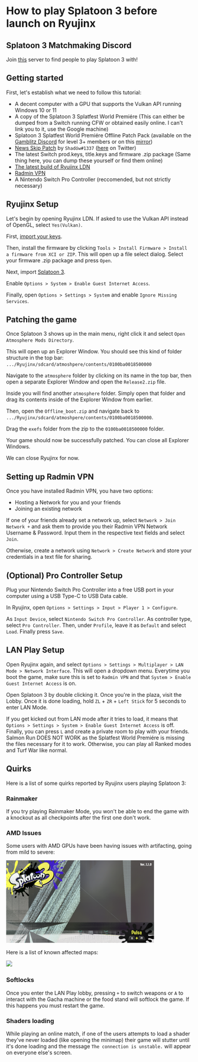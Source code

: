 # How to play Splatoon 3 before launch on Ryujinx 

## Splatoon 3 Matchmaking Discord
Join [this](https://discord.gg/d8TBPEKYwZ) server to find people to play Splatoon 3 with!

## Getting started
First, let's establish what we need to follow this tutorial:
- A decent computer with a GPU that supports the Vulkan API running Windows 10 or 11
- A copy of the Splatoon 3 Splatfest World Premiére (This can either be dumped from a Switch running CFW or obtained easily online. I can't link you to it, use the Google machine)
- Splatoon 3 Splatfest World Premiére Offline Patch Pack (available on the [Gamblitz Discord](https://discord.gg/PsX8qZYCcV) for level 3+ members or on this [mirror](https://matthew5pl.net/files/Release2.zip))
- [News Skip Patch](https://cdn.discordapp.com/attachments/1014868735242272841/1015552740874792960/Offline_boot.zip) by `Shadów#1337` ([here](https://twitter.com/shadowninja108) on Twitter)
- The latest Switch prod.keys, title.keys and firmware .zip package (Same thing here, you can dump these yourself or find them online)
- [The latest build of Ryujinx LDN](https://github.com/Ryujinx/Ryujinx/wiki/Multiplayer-(LDN-Local-Wireless)-Guide)
- [Radmin VPN](https://www.radmin-vpn.com/)
- A Nintendo Switch Pro Controller (reccomended, but not strictly necessary)

## Ryujinx Setup

Let's begin by opening Ryujinx LDN. If asked to use the Vulkan API instead of OpenGL, select `Yes(Vulkan)`. 

First, [import your keys](https://github.com/Ryujinx/Ryujinx/wiki/Ryujinx-Setup-%26-Configuration-Guide#initial-setup---placement-of-prodkeys).

Then, install the firmware by clicking `Tools > Install Firmware > Install a firmware from XCI or ZIP`. This will open up a file select dialog. Select your firmware .zip package and press `Open`.

Next, import [Splatoon 3](https://github.com/Ryujinx/Ryujinx/wiki/Ryujinx-Setup-%26-Configuration-Guide#adding-your-games-to-ryujinx).

Enable `Options > System > Enable Guest Internet Access`.

Finally, open `Options > Settings > System` and enable `Ignore Missing Services`.

## Patching the game

Once Splatoon 3 shows up in the main menu, right click it and select `Open Atmosphere Mods Directory`.

This will open up an Explorer Window. You should see this kind of folder structure in the top bar:
`.../Ryujinx/sdcard/atmoshpere/contents/0100ba0018500000`

Navigate to the `atmosphere` folder by clicking on its name in the top bar, then open a separate Explorer Window and open the `Release2.zip` file.

Inside you will find another `atmosphere` folder. Simply open that folder and drag its contents inside of the Explorer Window from earlier.

Then, open the `Offline_boot.zip` and navigate back to `.../Ryujinx/sdcard/atmoshpere/contents/0100ba0018500000`. 

Drag the `exefs` folder from the zip to the `0100ba0018500000` folder.

Your game should now be successfully patched. You can close all Explorer Windows.

We can close Ryujinx for now.

## Setting up Radmin VPN

Once you have installed Radmin VPN, you have two options:

- Hosting a Network for you and your friends
- Joining an existing network

If one of your friends already set a network up, select `Network > Join Network +` and ask them to provide you their Radmin VPN Network Username & Password. Input them in the respective text fields and select `Join`.

Otherwise, create a network using `Network > Create Network` and store your credentials in a text file for sharing.

## (Optional) Pro Controller Setup

Plug your Nintendo Switch Pro Controller into a free USB port in your computer using a USB Type-C to USB Data cable.

In Ryujinx, open `Options > Settings > Input > Player 1 > Configure`.

As `Input Device`, select `Nintendo Switch Pro Controller`. As controller type, select `Pro Controller`. Then, under `Profile`, leave it as `Default` and select `Load`. Finally press `Save`.

## LAN Play Setup

Open Ryujinx again, and select `Options > Settings > Multiplayer > LAN Mode > Network Interface`. This will open a dropdown menu. Everytime you boot the game, make sure this is set to `Radmin VPN` and that `System > Enable Guest Internet Access` is on.

Open Splatoon 3 by double clicking it. Once you're in the plaza, visit the Lobby. Once it is done loading, hold `ZL` + `ZR` + `Left Stick` for 5 seconds to enter LAN Mode.

If you get kicked out from LAN mode after it tries to load, it means that `Options > Settings > System > Enable Guest Internet Access` is off. Finally, you can press `L` and create a private room to play with your friends. Salmon Run DOES NOT WORK as the Splatfest World Premiére is missing the files necessary for it to work. Otherwise, you can play all Ranked modes and Turf War like normal.

## Quirks

Here is a list of some quirks reported by Ryujinx users playing Splatoon 3:
### Rainmaker

If you try playing Rainmaker Mode, you won't be able to end the game with a knockout as all checkpoints after the first one don't work.

### AMD Issues
Some users with AMD GPUs have been having issues with artifacting, going from mild to severe:
  
<img alt="Severe artifacting issues on an RX 580" style="width: 400px; height: 223px;" src="https://raw.githubusercontent.com/matthew-5pl/Splatoon-3-Ryujinx-Tutorial/main/amd.png">

Here is a list of known affected maps:

<img src="https://raw.githubusercontent.com/matthew-5pl/Splatoon-3-Ryujinx-Tutorial/main/avoid2.jpg">
    
### Softlocks

Once you enter the LAN Play lobby, pressing `+` to switch weapons or `A` to interact with the Gacha machine or the food stand will softlock the game. If this happens you must restart the game.

### Shaders loading

While playing an online match, if one of the users attempts to load a shader they've never loaded (like opening the minimap) their game will stutter until it's done loading and the message `The connection is unstable.` will appear on everyone else's screen.
